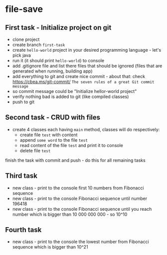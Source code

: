 # file-save

## First task - Initialize project on git
- clone project
- create branch `first-task`
- create `hello-world` project in your desired programming language - let's pick java
- run it (it should print `hello-world`) to console
- add .gitignore file and list there files that should be ignored (files that are generated when running, building app)
- add everything to git and create nice commit - about that: check https://cbea.ms/git-commit/ `The seven rules of a great Git commit message`
- so commit message could be "Initialize hellor-world project"
- verify nothing bad is added to git (like compiled classes)
- push to git

## Second task - CRUD with files
- create 4 classes each having `main` method, classes will do respectively:
  - create file `test` with  content
  - append `some word` to the file `test`
  - read content of the file `test` and print it to console
  - delete file `test`

finish the task with commit and push - do this for all remaining tasks

## Third task
- new class - print to the console first 10 numbers from Fibonacci sequence
- new class - print to the console Fibonacci sequence until number 196418
- new class - print to the console Fibonacci sequence until you reach number which is bigger than 10 000 000 000 - so 10^10

## Fourth task
- new class - print to the console the lowest number from Fibonacci sequence which is bigger than 10^21



  
